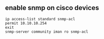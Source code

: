 ## enable snmp on cisco devices

```
ip access-list standard snmp-acl
permit 10.10.10.254
exit
snmp-server community iman ro snmp-acl

```